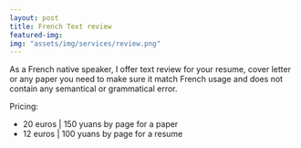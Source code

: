 ```yaml
---
layout: post
title: French Text review
featured-img:
img: "assets/img/services/review.png"
---
```


As a French native speaker, I offer text review for your resume, cover letter or any paper you need to make sure it match French usage and does not contain any semantical or grammatical error.

Pricing:
<ul>
	<li>20 euros | 150 yuans by page for a paper</li>
	<li>12 euros | 100 yuans by page for a resume</li>
</ul>
